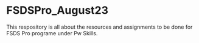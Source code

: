 # FSDSPro_August23
This respository is all about the resources and assignments to be done for FSDS Pro programe under Pw Skills.
